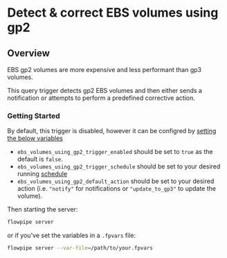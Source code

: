 # Detect & correct EBS volumes using gp2

## Overview

EBS gp2 volumes are more expensive and less performant than gp3 volumes.

This query trigger detects gp2 EBS volumes and then either sends a notification or attempts to perform a predefined corrective action.

### Getting Started

By default, this trigger is disabled, however it can be configred by [setting the below variables](https://flowpipe.io/docs/build/mod-variables#passing-input-variables)
- `ebs_volumes_using_gp2_trigger_enabled` should be set to `true` as the default is `false`.
- `ebs_volumes_using_gp2_trigger_schedule` should be set to your desired running [schedule](https://flowpipe.io/docs/flowpipe-hcl/trigger/schedule#more-examples)
- `ebs_volumes_using_gp2_default_action` should be set to your desired action (i.e. `"notify"` for notifications or `"update_to_gp3"` to update the volume).

Then starting the server:
```sh
flowpipe server
```

or if you've set the variables in a `.fpvars` file:
```sh
flowpipe server --var-file=/path/to/your.fpvars
```